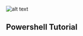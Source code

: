 ![alt text](https://upload.wikimedia.org/wikipedia/commons/2/2f/PowerShell_5.0_icon.png)
## Powershell Tutorial
